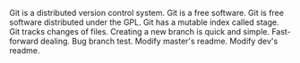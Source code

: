 Git is a distributed version control system.
Git is a free software.
Git is free software distributed under the GPL.
Git has a mutable index called stage.
Git tracks changes of files.
Creating a new branch is quick and simple.
Fast-forward dealing.
Bug branch test.
Modify master's readme.
Modify dev's readme.
